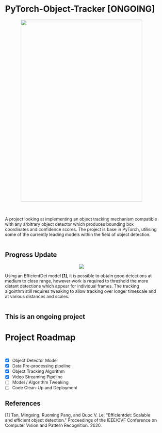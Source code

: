 # PyTorch-Object-Tracker [ONGOING]
<p align="center">
  <img src="Assets/Detector.jpg" width="400" height="600" /></img>
</p>
          
<br><br>
A project looking at implementing an object tracking mechanism compatible with any arbitrary object detector which produces bounding box coordinates and confidence scores. The project is base in PyTorch, utilising some of the currently leading models within the field of object detection.
<br><br>
<h2> Progress Update </h2>
<p align="center">
  <img src="Assets/update.gif"/></img>
</p>
Using an EfficientDet model <b>[1]</b>, it is possible to obtain good detections at medium to close range, however work is required to threshold the more distant detections which appear for individual frames. The tracking algoirthm still requires tweaking to allow tracking over longer timescale and at various distances and scales.
<br><br>
<h2>This is an ongoing project</h2>
<h1>Project Roadmap</h1>
<br>

- [x] Object Detector Model
- [x] Data Pre-processing pipeline
- [x] Object Tracking Algorithm
- [x] Video Streaming Pipeline
- [ ] Model / Algorithm Tweaking
- [ ] Code Clean-Up and Deployment

## References
[1] Tan, Mingxing, Ruoming Pang, and Quoc V. Le. "Efficientdet: Scalable and efficient object detection." Proceedings of the IEEE/CVF Conference on Computer Vision and Pattern Recognition. 2020.

